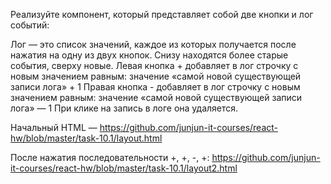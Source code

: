 Реализуйте компонент, который представляет собой две кнопки и лог событий:

Лог — это список значений, каждое из которых получается после нажатия на одну из двух кнопок. Снизу находятся более
старые события, сверху новые.
Левая кнопка + добавляет в лог строчку с новым значением равным: значение «самой новой существующей записи лога» + 1
Правая кнопка - добавляет в лог строчку с новым значением равным: значение «самой новой существующей записи лога» — 1
При клике на запись в логе она удаляется.

Начальный HTML —  https://github.com/junjun-it-courses/react-hw/blob/master/task-10.1/layout.html

После нажатия
последовательности +, +, -, +:  https://github.com/junjun-it-courses/react-hw/blob/master/task-10.1/layout2.html

